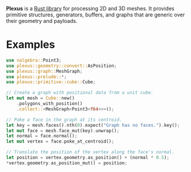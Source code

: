 **Plexus** is a [Rust library](https://crates.io/crates/plexus) for processing
2D and 3D meshes. It provides primitive structures, generators, buffers, and
graphs that are generic over their geometry and payloads.

# Examples

```rust
use nalgebra::Point3;
use plexus::geometry::convert::AsPosition;
use plexus::graph::MeshGraph;
use plexus::prelude::*;
use plexus::primitive::cube::Cube;

// Create a graph with positional data from a unit cube.
let mut mesh = Cube::new()
    .polygons_with_position()
    .collect::<MeshGraph<Point3<f64>>>();

// Poke a face in the graph at its centroid.
let key = mesh.faces().nth(0).expect("Graph has no faces.").key();
let mut face = mesh.face_mut(key).unwrap();
let normal = face.normal();
let mut vertex = face.poke_at_centroid();

// Translate the position of the vertex along the face's normal.
let position = vertex.geometry.as_position() + (normal * 0.5);
*vertex.geometry.as_position_mut() = position;
```
